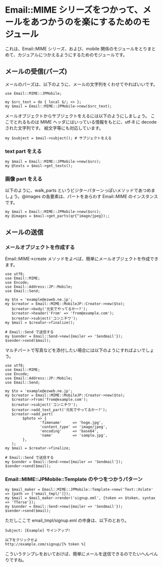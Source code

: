Email::MIME シリーズをつかって、メールをあつかうのを楽にするためのモジュール
============================================================================

これは、Email::MIME シリーズ、および、mobile 関係のモジュールをとりまとめて、カジュアルにつかえるようにするためのモジュールです。

メールの受信(パーズ)
--------------------

メールのパーズは、以下のように、メールの文字列をくわせてやればいいです。

    use Email::MIME::JPMobile;

    my $src_text = do { local $/; <> };
    my $mail = Email::MIME::JPMobile->new($src_text);

メールオブジェクトからサブジェクトをえるには以下のようにしましょう。
ここでとれるものは MIME ヘッダにはいっている情報をもとに、utf-8 に decode された文字列です。
絵文字等にも対応しています。

    my $subject = $mail->subject(); # サブジェクトをえる

### text part をえる

    my $mail = Email::MIME::JPMobile->new($src);
    my @texts = $mail->get_texts();

### 画像 part をえる

以下のように、walk_parts というビジターパターンっぽいメソッドであつめましょう。@images の各要素は、パートをあらわす Email::MIME のインスタンスです。

    my $mail = Email::MIME::JPMobile->new($src);
    my @images = $mail->get_parts(qr{^image/jpeg});;

メールの送信
------------

### メールオブジェクトを作成する

Email::MIME->create メソッドをよべば、簡単にメールオブジェクトを作成できます。

    use utf8;
    use Email::MIME;
    use Encode;
    use Email::Address::JP::Mobile;
    use Email::Send;

    my $to = 'example@ezweb.ne.jp';
    my $creator = Email::MIME::MobileJP::Creator->new($to);
       $creator->body('元気でやってるかー?');
       $creator->header('From' => 'from@example.com');
       $creator->subject('コンニチワ');
    my $mail = $creator->finalize();

    # Email::Send で送信する
    my $sender = Email::Send->new({mailer => 'Sendmail'});
    $sender->send($mail);

マルチパートで写真などを添付したい場合には以下のようにすればよいでしょう。

    use utf8;
    use Email::MIME;
    use Encode;
    use Email::Address::JP::Mobile;
    use Email::Send;

    my $to = 'example@ezweb.ne.jp';
    my $creator = Email::MIME::MobileJP::Creator->new($to);
       $creator->from('from@example.com');
       $creator->subject('コンニチワ');
       $creator->add_text_part('元気でやってるかー?');
       $creator->add_part(
            $photo => {
                    'fimename'     => 'hoge.jpg',
                    'content_type' => 'image/jpeg',
                    'encoding'     => 'base64',
                    'name'         => 'sample.jpg',
            },
       );
    my $mail = $creator->finalize;

    # Email::Send で送信する
    my $sender = Email::Send->new({mailer => 'Sendmail'});
    $sender->send($mail);

### Email::MIME::JPMobile::Template のやつをつかうパターン

    my $mail_maker = Email::MIME::JPMobile::Template->new('Text::Xslate' => {path => ['email_tmpl/']});
    my $mail = $mail_maker->render('signup.eml', {token => $token, syntax => 'TTerse'});
    my $sender = Email::Send->new({mailer => 'Sendmail'});
    $sender->send($mail);

ただしここで email_tmpl/signup.eml の中身は、以下のとおり。

    Subject: [Example] サインアップ!

    以下をクリックせよ
    http://example.com/signup/[% token %]

こういうテンプレをおいておけば、簡単にメールを送信できるのでたいへんべんりですね。

